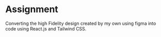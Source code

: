 # Assignment
Converting the high Fidelity design created by my own using figma into code using React.js and Tailwind CSS.
